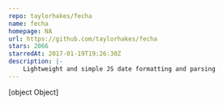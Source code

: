 ```yaml
---
repo: taylorhakes/fecha
name: fecha
homepage: NA
url: https://github.com/taylorhakes/fecha
stars: 2066
starredAt: 2017-01-19T19:26:30Z
description: |-
    Lightweight and simple JS date formatting and parsing
---
```


[object Object]
